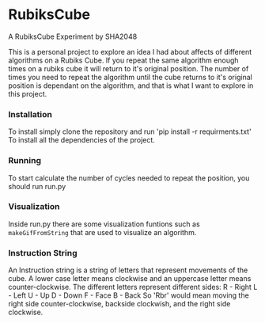 # RubiksCube
A RubiksCube Experiment by SHA2048

This is a personal project to explore an idea I had about affects of different algorithms on a Rubiks Cube.
If you repeat the same algorithm enough times on a rubiks cube it will return to it's original position.
The number of times you need to repeat the algorithm until the cube returns to it's original position  is dependant on the algorithm, and that is what I want to explore in this project.

### Installation 
To install simply clone the repository and run 'pip install -r requirments.txt' To install all the dependencies of the project.

### Running
To start calculate the number of cycles needed to repeat the position, you should run run.py

### Visualization
Inside run.py there are some visualization funtions such as `makeGifFromString` that are used to visualize an algorithm.

### Instruction String
An Instruction string is a string of letters that represent movements of the cube.
A lower case letter means clockwise and an uppercase letter means counter-clockwise.
The different letters represent different sides: R - Right L - Left U - Up D - Down F - Face B - Back
So 'Rbr' would mean moving the right side counter-clockwise, backside clockwish, and the right side clockwise.

